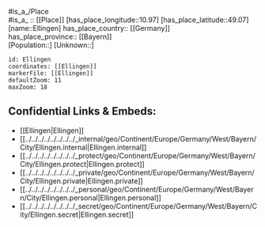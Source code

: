﻿---
location: [49.07,10.97] 
mapzoom: [7,12] 
mapmarker: city 
type: City
tags:
- geo/City


SpocWebEntityId: 30029
isDeleted: false
confidential: public

---
#is_a_/Place  
#is_a_ :: [[Place]] 
[has_place_longitude::10.97] 
[has_place_latitude::49.07] 
[name::Ellingen] 
has_place_country:: [[Germany]]  
has_place_province:: [[Bayern]]  
[Population::] 
[Unknown::] 


```leaflet
id: Ellingen
coordinates: [[Ellingen]] 
markerFile: [[Ellingen]] 
defaultZoom: 11 
maxZoom: 18
```


## Confidential Links & Embeds: 
- [[Ellingen|Ellingen]]  
- [[../../../../../../../../_internal/geo/Continent/Europe/Germany/West/Bayern/City/Ellingen.internal|Ellingen.internal]] 
- [[../../../../../../../../_protect/geo/Continent/Europe/Germany/West/Bayern/City/Ellingen.protect|Ellingen.protect]] 
- [[../../../../../../../../_private/geo/Continent/Europe/Germany/West/Bayern/City/Ellingen.private|Ellingen.private]] 
- [[../../../../../../../../_personal/geo/Continent/Europe/Germany/West/Bayern/City/Ellingen.personal|Ellingen.personal]] 
- [[../../../../../../../../_secret/geo/Continent/Europe/Germany/West/Bayern/City/Ellingen.secret|Ellingen.secret]] 
